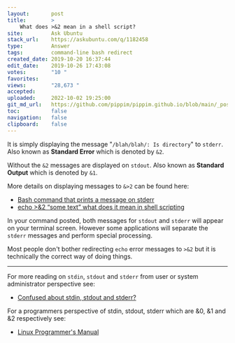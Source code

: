 ```yaml
---
layout:       post
title:        >
    What does >&2 mean in a shell script?
site:         Ask Ubuntu
stack_url:    https://askubuntu.com/q/1182458
type:         Answer
tags:         command-line bash redirect
created_date: 2019-10-20 16:37:44
edit_date:    2019-10-26 17:43:08
votes:        "10 "
favorites:    
views:        "28,673 "
accepted:     
uploaded:     2022-10-02 19:25:00
git_md_url:   https://github.com/pippim/pippim.github.io/blob/main/_posts/2019/2019-10-20-What-does-__2-mean-in-a-shell-script_.md
toc:          false
navigation:   false
clipboard:    false
---
```


It is simply displaying the message "`/blah/blah/: Is directory`" to `stderr`. Also known as **Standard Error** which is denoted by `&2`.

Without the `&2` messages are displayed on `stdout`. Also known as **Standard Output** which is denoted by `&1`. 

More details on displaying messages to `&>2` can be found here:

- [Bash command that prints a message on stderr][1]
- [echo >&2 “some text” what does it mean in shell scripting][2]

In your command posted, both messages for `stdout` and `stderr` will appear on your terminal screen. However some applications will separate the `stderr` messages and perform special processing.

Most people don't bother redirecting `echo` error messages to `>&2` but it is technically the correct way of doing things.


----------


For more reading on `stdin`, `stdout` and `stderr` from user or system administrator perspective see:

- [Confused about stdin, stdout and stderr?][3]

For a programmers perspective of stdin, stdout, stderr which are &0, &1 and &2 respectively see:

- [Linux Programmer's Manual][4]


  [1]: https://stackoverflow.com/questions/2643165/bash-command-that-prints-a-message-on-stderr
  [2]: https://stackoverflow.com/questions/23489934/echo-2-some-text-what-does-it-mean-in-shell-scripting
  [3]: https://stackoverflow.com/questions/3385201/confused-about-stdin-stdout-and-stderr
  [4]: http://man7.org/linux/man-pages/man3/stdin.3.html

